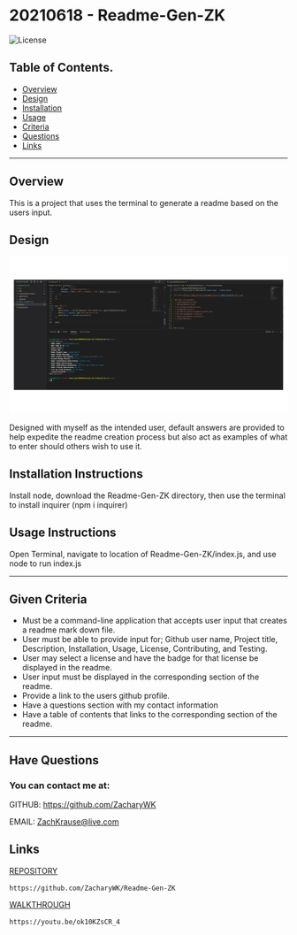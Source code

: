 # 20210618 - Readme-Gen-ZK 

![License](https://img.shields.io/badge/License-Unlicense-red.svg)

 ## Table of Contents.
 * [Overview](#overview)
 * [Design](#overview)
 * [Installation](#overview)
 * [Usage](#overview)
 * [Criteria](#given-criteria)
 * [Questions](#have-questions)
 * [Links](#links)
---


## Overview 
This is a project that uses the terminal to generate a readme based on the users input.

## Design
![image](./img/image1.png)

Designed with myself as the intended user, default answers are provided to help expedite 
the readme creation process but also act as examples of what to enter should others wish to use it.

## Installation Instructions
Install node, download the Readme-Gen-ZK directory, then use the terminal to install inquirer (npm i inquirer)

## Usage Instructions
Open Terminal, navigate to location of Readme-Gen-ZK/index.js, and use node to run index.js

---
## Given Criteria
* Must be a command-line application that accepts user input that creates a readme mark down file. 
* User must be able to provide input for; Github user name, Project title, Description, Installation, Usage, License, Contributing, and Testing.
* User may select a license and have the badge for that license be displayed in the readme.
* User input must be displayed in the corresponding section of the readme.
* Provide a link to the users github profile.
* Have a questions section with my contact information
* Have a table of contents that links to the corresponding section of the readme.


---
## Have Questions
### You can contact me at:

GITHUB: <https://github.com/ZacharyWK>

EMAIL: <ZachKrause@live.com>


## Links
[REPOSITORY](https://github.com/ZacharyWK/Readme-Gen-ZK)
```
https://github.com/ZacharyWK/Readme-Gen-ZK
```

[WALKTHROUGH](https://youtu.be/ok10KZsCR_4)
```
https://youtu.be/ok10KZsCR_4
```
